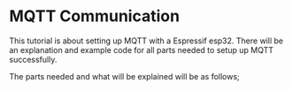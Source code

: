 # MQTT Communication
This tutorial is about setting up MQTT with a Espressif esp32. 
There will be an explanation and example code for all parts needed to setup up MQTT successfully.

The parts needed and what will be explained will be as follows;




